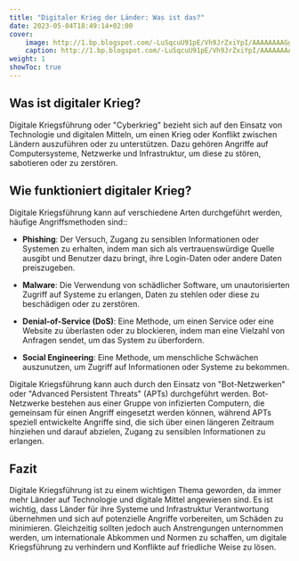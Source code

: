 ```yaml
---
title: "Digitaler Krieg der Länder: Was ist das?"
date: 2023-05-04T18:49:14+02:00
cover:
    image: http://1.bp.blogspot.com/-LuSqcuU91pE/Vh9JrZxiYpI/AAAAAAAAGgk/Jy8smJtPhc4/s1600/cyber-war.jpg
    caption: http://1.bp.blogspot.com/-LuSqcuU91pE/Vh9JrZxiYpI/AAAAAAAAGgk/Jy8smJtPhc4/s1600/cyber-war.jpg
weight: 1
showToc: true
---
```


Was ist digitaler Krieg?
------------------------

Digitale Kriegsführung oder "Cyberkrieg" bezieht sich auf den Einsatz von Technologie und digitalen Mitteln, um einen Krieg oder Konflikt zwischen Ländern auszuführen oder zu unterstützen. Dazu gehören Angriffe auf Computersysteme, Netzwerke und Infrastruktur, um diese zu stören, sabotieren oder zu zerstören.

Wie funktioniert digitaler Krieg?
---------------------------------

Digitale Kriegsführung kann auf verschiedene Arten durchgeführt werden, häufige Angriffsmethoden sind::

-   **Phishing**: Der Versuch, Zugang zu sensiblen Informationen oder Systemen zu erhalten, indem man sich als vertrauenswürdige Quelle ausgibt und Benutzer dazu bringt, ihre Login-Daten oder andere Daten preiszugeben.


-   **Malware**: Die Verwendung von schädlicher Software, um unautorisierten Zugriff auf Systeme zu erlangen, Daten zu stehlen oder diese zu beschädigen oder zu zerstören.


-   **Denial-of-Service (DoS)**: Eine Methode, um einen Service oder eine Website zu überlasten oder zu blockieren, indem man eine Vielzahl von Anfragen sendet, um das System zu überfordern.


-   **Social Engineering**: Eine Methode, um menschliche Schwächen auszunutzen, um Zugriff auf Informationen oder Systeme zu bekommen.


Digitale Kriegsführung kann auch durch den Einsatz von "Bot-Netzwerken" oder "Advanced Persistent Threats" (APTs) durchgeführt werden. Bot-Netzwerke bestehen aus einer Gruppe von infizierten Computern, die gemeinsam für einen Angriff eingesetzt werden können, während APTs speziell entwickelte Angriffe sind, die sich über einen längeren Zeitraum hinziehen und darauf abzielen, Zugang zu sensiblen Informationen zu erlangen.

Fazit
-----

Digitale Kriegsführung ist zu einem wichtigen Thema geworden, da immer mehr Länder auf Technologie und digitale Mittel angewiesen sind. Es ist wichtig, dass Länder für ihre Systeme und Infrastruktur Verantwortung übernehmen und sich auf potenzielle Angriffe vorbereiten, um Schäden zu minimieren. Gleichzeitig sollten jedoch auch Anstrengungen unternommen werden, um internationale Abkommen und Normen zu schaffen, um digitale Kriegsführung zu verhindern und Konflikte auf friedliche Weise zu lösen.
